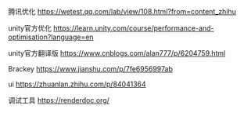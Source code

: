 腾讯优化
https://wetest.qq.com/lab/view/108.html?from=content_zhihu

unity官方优化
https://learn.unity.com/course/performance-and-optimisation?language=en

unity官方翻译版
https://www.cnblogs.com/alan777/p/6204759.html


Brackey
https://www.jianshu.com/p/7fe6956997ab

ui
https://zhuanlan.zhihu.com/p/84041364


调试工具
https://renderdoc.org/
